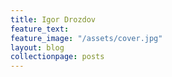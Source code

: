 ```yaml
---
title: Igor Drozdov
feature_text:
feature_image: "/assets/cover.jpg"
layout: blog
collectionpage: posts
---
```

